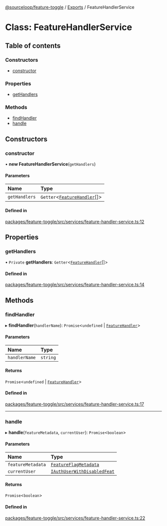 [@sourceloop/feature-toggle](../README.md) / [Exports](../modules.md) / FeatureHandlerService

# Class: FeatureHandlerService

## Table of contents

### Constructors

- [constructor](FeatureHandlerService.md#constructor)

### Properties

- [getHandlers](FeatureHandlerService.md#gethandlers)

### Methods

- [findHandler](FeatureHandlerService.md#findhandler)
- [handle](FeatureHandlerService.md#handle)

## Constructors

### constructor

• **new FeatureHandlerService**(`getHandlers`)

#### Parameters

| Name | Type |
| :------ | :------ |
| `getHandlers` | `Getter`<[`FeatureHandler`](../interfaces/FeatureHandler.md)[]\> |

#### Defined in

[packages/feature-toggle/src/services/feature-handler-service.ts:12](https://github.com/sourcefuse/loopback4-microservice-catalog/blob/93a7f917/packages/feature-toggle/src/services/feature-handler-service.ts#L12)

## Properties

### getHandlers

• `Private` **getHandlers**: `Getter`<[`FeatureHandler`](../interfaces/FeatureHandler.md)[]\>

#### Defined in

[packages/feature-toggle/src/services/feature-handler-service.ts:14](https://github.com/sourcefuse/loopback4-microservice-catalog/blob/93a7f917/packages/feature-toggle/src/services/feature-handler-service.ts#L14)

## Methods

### findHandler

▸ **findHandler**(`handlerName`): `Promise`<`undefined` \| [`FeatureHandler`](../interfaces/FeatureHandler.md)\>

#### Parameters

| Name | Type |
| :------ | :------ |
| `handlerName` | `string` |

#### Returns

`Promise`<`undefined` \| [`FeatureHandler`](../interfaces/FeatureHandler.md)\>

#### Defined in

[packages/feature-toggle/src/services/feature-handler-service.ts:17](https://github.com/sourcefuse/loopback4-microservice-catalog/blob/93a7f917/packages/feature-toggle/src/services/feature-handler-service.ts#L17)

___

### handle

▸ **handle**(`featureMetadata`, `currentUser`): `Promise`<`boolean`\>

#### Parameters

| Name | Type |
| :------ | :------ |
| `featureMetadata` | [`FeatureFlagMetadata`](../interfaces/FeatureFlagMetadata.md) |
| `currentUser` | [`IAuthUserWithDisabledFeat`](../interfaces/IAuthUserWithDisabledFeat.md) |

#### Returns

`Promise`<`boolean`\>

#### Defined in

[packages/feature-toggle/src/services/feature-handler-service.ts:22](https://github.com/sourcefuse/loopback4-microservice-catalog/blob/93a7f917/packages/feature-toggle/src/services/feature-handler-service.ts#L22)
